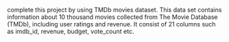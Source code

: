 complete this project by using TMDb movies dataset.
This data set contains information about 10 thousand movies collected from The Movie Database (TMDb), including user ratings and revenue. It consist of 21 columns such as imdb_id, revenue, budget, vote_count etc.
